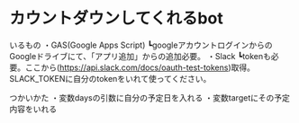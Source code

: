 # カウントダウンしてくれるbot

いるもの
・GAS(Google Apps Script)
  ┗googleアカウントログインからのGoogleドライブにて、「アプリ追加」からの追加必要。
・Slack
  ┗tokenも必要。ここから(https://api.slack.com/docs/oauth-test-tokens)取得。
   SLACK_TOKENに自分のtokenをいれて使ってください。


つかいかた
・変数daysの引数に自分の予定日を入れる
・変数targetにその予定内容をいれる






